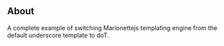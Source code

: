## About
A complete example of switching Marionettejs templating engine from the default underscore template to doT.

